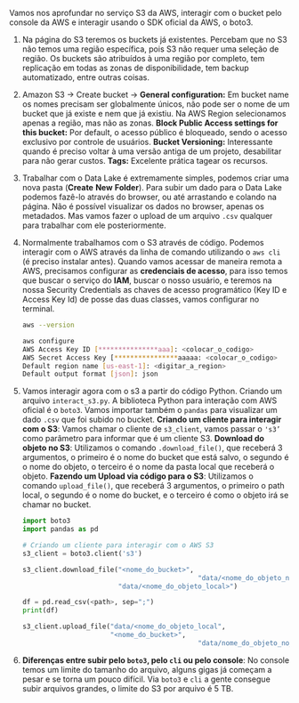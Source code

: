 Vamos nos aprofundar no serviço S3 da AWS, interagir com o bucket pelo console da AWS e interagir usando o SDK oficial da AWS, o boto3.

1. Na página do S3 teremos os buckets já existentes. Percebam que no S3 não temos uma região específica, pois S3 não requer uma seleção de região. Os buckets são atribuídos à uma região por completo, tem replicação em todas as zonas de disponibilidade, tem backup automatizado, entre outras coisas.
2. Amazon S3 → Create bucket → **General configuration:** Em bucket name os nomes precisam ser globalmente únicos, não pode ser o nome de um bucket que já existe e nem que já existiu. Na AWS Region selecionamos apenas a região, mas não as zonas. **Block Public Access settings for this bucket:** Por default, o acesso público é bloqueado, sendo o acesso exclusivo por controle de usuários. **Bucket Versioning:** Interessante quando é preciso voltar à uma versão antiga de um projeto, desabilitar para não gerar custos. **Tags:** Excelente prática tagear os recursos. 
3. Trabalhar com o Data Lake é extremamente simples, podemos criar uma nova pasta (**Create** **New** **Folder**). Para subir um dado para o Data Lake podemos fazê-lo através do browser, ou até arrastando e colando na página. Não é possível visualizar os dados no browser, apenas os metadados. Mas vamos fazer o upload de um arquivo `.csv` qualquer para trabalhar com ele posteriormente.
4. Normalmente trabalhamos com o S3 através de código. Podemos interagir com o AWS através da linha de comando utilizando o `aws cli` (é preciso instalar antes). Quando vamos acessar de maneira remota a AWS, precisamos configurar as **credenciais de acesso**, para isso temos que buscar o serviço do **IAM**, buscar o nosso usuário, e teremos na nossa Security Credentials as chaves de acesso programático (Key ID e Access Key Id) de posse das duas classes, vamos configurar no terminal.
    
    ```bash
    aws --version 
    
    aws configure
    AWS Access Key ID [***************aaa]: <colocar_o_codigo>
    AWS Secret Access Key [****************aaaaa: <colocar_o_codigo>
    Default region name [us-east-1]: <digitar_a_region>
    Default output format [json]: json
    ```
    
5. Vamos interagir agora com o s3 a partir do código Python. Criando um arquivo `interact_s3.py`. A biblioteca Python para interação com AWS oficial é o `boto3`. Vamos importar também o `pandas` para visualizar um dado `.csv` que foi subido no bucket. **Criando um cliente para interagir com o S3**: Vamos chamar o cliente de `s3_client`, vamos passar o `'s3’` como parâmetro para informar que é um cliente S3. **Download do objeto no S3**: Utilizamos o comando `.download_file()`, que receberá 3 argumentos, o primeiro é o nome do bucket que está salvo, o segundo é o nome do objeto, o terceiro é o nome da pasta local que receberá o objeto. **Fazendo um Upload via código para o S3**: Utilizamos o comando `upload_file()`, que receberá 3 argumentos, o primeiro o path local, o segundo é o nome do bucket, e o terceiro é como o objeto irá se chamar no bucket.
    
    ```python
    import boto3
    import pandas as pd
    
    # Criando um cliente para interagir com o AWS S3
    s3_client = boto3.client('s3')
    
    s3_client.download_file("<nome_do_bucket>", 
    										    "data/<nome_do_objeto_no_bucket>", 
                            "data/<nome_do_objeto_local>")
    
    df = pd.read_csv(<path>, sep=";")
    print(df)
    
    s3_client.upload_file("data/<nome_do_objeto_local",
                          "<nome_do_bucket>",
    											"data/nome_do_objeto_no_bucket")
    
    ```
    
6. **Diferenças entre subir pelo `boto3`, pelo `cli` ou pelo console**: No console temos um limite do tamanho do arquivo, alguns gigas já começam a pesar e se torna um pouco difícil. Via `boto3` e `cli` a  gente consegue subir arquivos grandes, o limite do S3 por arquivo é 5 TB.